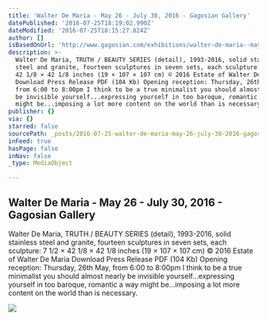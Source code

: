 ```yaml
---
title: 'Walter De Maria - May 26 - July 30, 2016 - Gagosian Gallery'
datePublished: '2016-07-25T18:19:02.990Z'
dateModified: '2016-07-25T18:15:27.824Z'
author: []
isBasedOnUrl: 'http://www.gagosian.com/exhibitions/walter-de-maria--may-26-2016'
description: >-
  Walter De Maria, TRUTH / BEAUTY SERIES (detail), 1993-2016, solid stainless
  steel and granite, fourteen sculptures in seven sets, each sculpture: 7 1/2 ×
  42 1/8 × 42 1/8 inches (19 × 107 × 107 cm) © 2016 Estate of Walter De Maria
  Download Press Release PDF (104 Kb) Opening reception: Thursday, 26th May,
  from 6:00 to 8:00pm I think to be a true minimalist you should almost nearly
  be invisible yourself...expressing yourself in too baroque, romantic a way
  might be...imposing a lot more content on the world than is necessary.
publisher: {}
via: {}
starred: false
sourcePath: _posts/2016-07-25-walter-de-maria-may-26-july-30-2016-gagosian-gallery.md
inFeed: true
hasPage: false
inNav: false
_type: MediaObject

---
```

<article style=""><h1>Walter De Maria - May 26 - July 30, 2016 - Gagosian Gallery</h1><p>Walter De Maria, TRUTH / BEAUTY SERIES (detail), 1993-2016, solid stainless steel and granite, fourteen sculptures in seven sets, each sculpture: 7 1/2 × 42 1/8 × 42 1/8 inches (19 × 107 × 107 cm) © 2016 Estate of Walter De Maria Download Press Release PDF (104 Kb) Opening reception: Thursday, 26th May, from 6:00 to 8:00pm I think to be a true minimalist you should almost nearly be invisible yourself...expressing yourself in too baroque, romantic a way might be...imposing a lot more content on the world than is necessary.</p><img src="http://www.gagosian.com/__data/ab3de0ac01c9558acd7e6f67d2f92b6c.jpg" /></article>